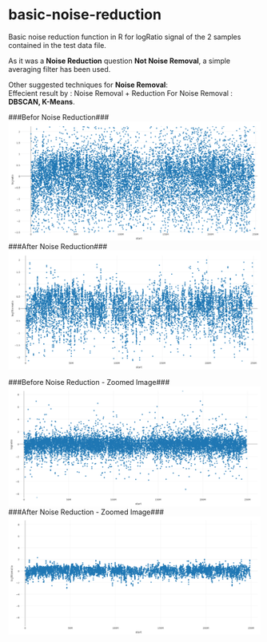 # basic-noise-reduction
Basic noise reduction function in R for logRatio signal of the 2 samples contained in the test data file.

As it was a **Noise Reduction** question **Not Noise Removal**, a simple averaging filter has been used.

Other suggested techniques for **Noise Removal**:<br>
Effecient result by : Noise Removal + Reduction
For Noise Removal : **DBSCAN, K-Means**.

###Befor Noise Reduction###
![picture alt](https://github.com/varunpurohit76/basic-noise-reduction/blob/master/before%20filter.PNG)
###After Noise Reduction###
![picture alt](https://github.com/varunpurohit76/basic-noise-reduction/blob/master/after%20filter.PNG)

###Before Noise Reduction - Zoomed Image###
![picture alt](https://github.com/varunpurohit76/basic-noise-reduction/blob/master/before%20filter%20zoom%20out.PNG)
###After Noise Reduction - Zoomed Image###
![picture alt](https://github.com/varunpurohit76/basic-noise-reduction/blob/master/after%20filter%20zoom%20out.PNG)
